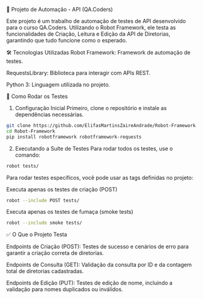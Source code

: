 🚀 Projeto de Automação - API (QA.Coders)

Este projeto é um trabalho de automação de testes de API desenvolvido para o curso QA.Coders. Utilizando o Robot Framework, ele testa as funcionalidades de Criação, Leitura e Edição da API de Diretorias, garantindo que tudo funcione como o esperado.

🛠️ Tecnologias Utilizadas
Robot Framework: Framework de automação de testes.

RequestsLibrary: Biblioteca para interagir com APIs REST.

Python 3: Linguagem utilizada no projeto.

📂 Como Rodar os Testes
1. Configuração Inicial
Primeiro, clone o repositório e instale as dependências necessárias.

```bash
git clone https://github.com/ElifasMartinsZaireAndrade/Robot-Framework.git
cd Robot-Framework
pip install robotframework robotframework-requests
```

2. Executando a Suíte de Testes
Para rodar todos os testes, use o comando:

```bash
robot tests/
```

Para rodar testes específicos, você pode usar as tags definidas no projeto:

Executa apenas os testes de criação (POST)
```bash
robot --include POST tests/
```

Executa apenas os testes de fumaça (smoke tests)
```bash
robot --include smoke tests/
```

✅ O Que o Projeto Testa

Endpoints de Criação (POST): Testes de sucesso e cenários de erro para garantir a criação correta de diretorias.

Endpoints de Consulta (GET): Validação da consulta por ID e da contagem total de diretorias cadastradas.

Endpoints de Edição (PUT): Testes de edição de nome, incluindo a validação para nomes duplicados ou inválidos.
